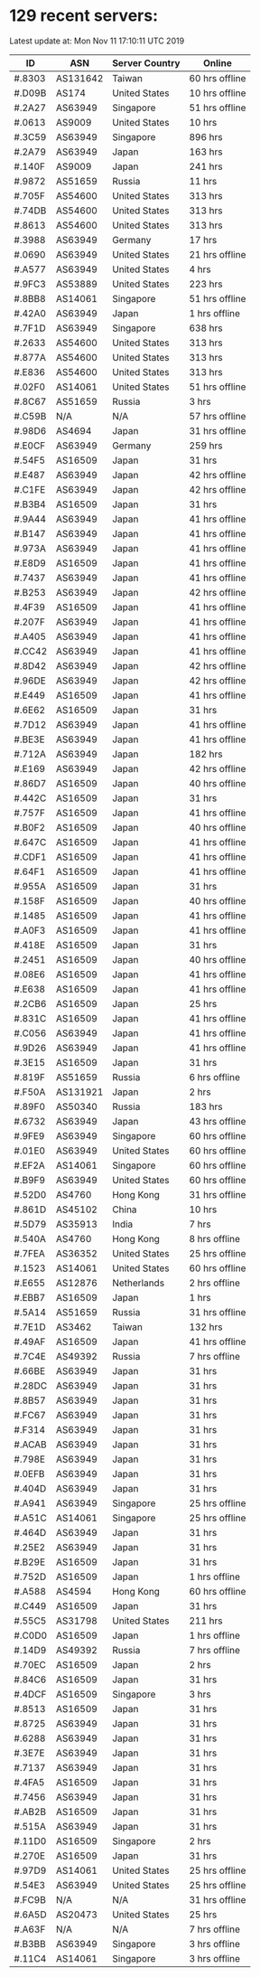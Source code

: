 # 129 recent servers:

Latest update at: Mon Nov 11 17:10:11 UTC 2019

| ID | ASN | Server Country | Online |
| -- | --- | -------------- | ------ |
| #.8303 | AS131642 | Taiwan | 60 hrs offline |
| #.D09B | AS174 | United States | 10 hrs offline |
| #.2A27 | AS63949 | Singapore | 51 hrs offline |
| #.0613 | AS9009 | United States | 10 hrs |
| #.3C59 | AS63949 | Singapore | 896 hrs |
| #.2A79 | AS63949 | Japan | 163 hrs |
| #.140F | AS9009 | Japan | 241 hrs |
| #.9872 | AS51659 | Russia | 11 hrs |
| #.705F | AS54600 | United States | 313 hrs |
| #.74DB | AS54600 | United States | 313 hrs |
| #.8613 | AS54600 | United States | 313 hrs |
| #.3988 | AS63949 | Germany | 17 hrs |
| #.0690 | AS63949 | United States | 21 hrs offline |
| #.A577 | AS63949 | United States | 4 hrs |
| #.9FC3 | AS53889 | United States | 223 hrs |
| #.8BB8 | AS14061 | Singapore | 51 hrs offline |
| #.42A0 | AS63949 | Japan | 1 hrs offline |
| #.7F1D | AS63949 | Singapore | 638 hrs |
| #.2633 | AS54600 | United States | 313 hrs |
| #.877A | AS54600 | United States | 313 hrs |
| #.E836 | AS54600 | United States | 313 hrs |
| #.02F0 | AS14061 | United States | 51 hrs offline |
| #.8C67 | AS51659 | Russia | 3 hrs |
| #.C59B | N/A | N/A | 57 hrs offline |
| #.98D6 | AS4694 | Japan | 31 hrs offline |
| #.E0CF | AS63949 | Germany | 259 hrs |
| #.54F5 | AS16509 | Japan | 31 hrs |
| #.E487 | AS63949 | Japan | 42 hrs offline |
| #.C1FE | AS63949 | Japan | 42 hrs offline |
| #.B3B4 | AS16509 | Japan | 31 hrs |
| #.9A44 | AS63949 | Japan | 41 hrs offline |
| #.B147 | AS63949 | Japan | 41 hrs offline |
| #.973A | AS63949 | Japan | 41 hrs offline |
| #.E8D9 | AS16509 | Japan | 41 hrs offline |
| #.7437 | AS63949 | Japan | 41 hrs offline |
| #.B253 | AS63949 | Japan | 42 hrs offline |
| #.4F39 | AS16509 | Japan | 41 hrs offline |
| #.207F | AS63949 | Japan | 41 hrs offline |
| #.A405 | AS63949 | Japan | 41 hrs offline |
| #.CC42 | AS63949 | Japan | 41 hrs offline |
| #.8D42 | AS63949 | Japan | 42 hrs offline |
| #.96DE | AS63949 | Japan | 42 hrs offline |
| #.E449 | AS16509 | Japan | 41 hrs offline |
| #.6E62 | AS16509 | Japan | 31 hrs |
| #.7D12 | AS63949 | Japan | 41 hrs offline |
| #.BE3E | AS63949 | Japan | 41 hrs offline |
| #.712A | AS63949 | Japan | 182 hrs |
| #.E169 | AS63949 | Japan | 42 hrs offline |
| #.86D7 | AS16509 | Japan | 40 hrs offline |
| #.442C | AS16509 | Japan | 31 hrs |
| #.757F | AS16509 | Japan | 41 hrs offline |
| #.B0F2 | AS16509 | Japan | 40 hrs offline |
| #.647C | AS16509 | Japan | 41 hrs offline |
| #.CDF1 | AS16509 | Japan | 41 hrs offline |
| #.64F1 | AS16509 | Japan | 41 hrs offline |
| #.955A | AS16509 | Japan | 31 hrs |
| #.158F | AS16509 | Japan | 40 hrs offline |
| #.1485 | AS16509 | Japan | 41 hrs offline |
| #.A0F3 | AS16509 | Japan | 41 hrs offline |
| #.418E | AS16509 | Japan | 31 hrs |
| #.2451 | AS16509 | Japan | 40 hrs offline |
| #.08E6 | AS16509 | Japan | 41 hrs offline |
| #.E638 | AS16509 | Japan | 41 hrs offline |
| #.2CB6 | AS16509 | Japan | 25 hrs |
| #.831C | AS16509 | Japan | 41 hrs offline |
| #.C056 | AS63949 | Japan | 41 hrs offline |
| #.9D26 | AS63949 | Japan | 41 hrs offline |
| #.3E15 | AS16509 | Japan | 31 hrs |
| #.819F | AS51659 | Russia | 6 hrs offline |
| #.F50A | AS131921 | Japan | 2 hrs |
| #.89F0 | AS50340 | Russia | 183 hrs |
| #.6732 | AS63949 | Japan | 43 hrs offline |
| #.9FE9 | AS63949 | Singapore | 60 hrs offline |
| #.01E0 | AS63949 | United States | 60 hrs offline |
| #.EF2A | AS14061 | Singapore | 60 hrs offline |
| #.B9F9 | AS63949 | United States | 60 hrs offline |
| #.52D0 | AS4760 | Hong Kong | 31 hrs offline |
| #.861D | AS45102 | China | 10 hrs |
| #.5D79 | AS35913 | India | 7 hrs |
| #.540A | AS4760 | Hong Kong | 8 hrs offline |
| #.7FEA | AS36352 | United States | 25 hrs offline |
| #.1523 | AS14061 | United States | 60 hrs offline |
| #.E655 | AS12876 | Netherlands | 2 hrs offline |
| #.EBB7 | AS16509 | Japan | 1 hrs |
| #.5A14 | AS51659 | Russia | 31 hrs offline |
| #.7E1D | AS3462 | Taiwan | 132 hrs |
| #.49AF | AS16509 | Japan | 41 hrs offline |
| #.7C4E | AS49392 | Russia | 7 hrs offline |
| #.66BE | AS63949 | Japan | 31 hrs |
| #.28DC | AS63949 | Japan | 31 hrs |
| #.8B57 | AS63949 | Japan | 31 hrs |
| #.FC67 | AS63949 | Japan | 31 hrs |
| #.F314 | AS63949 | Japan | 31 hrs |
| #.ACAB | AS63949 | Japan | 31 hrs |
| #.798E | AS63949 | Japan | 31 hrs |
| #.0EFB | AS63949 | Japan | 31 hrs |
| #.404D | AS63949 | Japan | 31 hrs |
| #.A941 | AS63949 | Singapore | 25 hrs offline |
| #.A51C | AS14061 | Singapore | 25 hrs offline |
| #.464D | AS63949 | Japan | 31 hrs |
| #.25E2 | AS63949 | Japan | 31 hrs |
| #.B29E | AS16509 | Japan | 31 hrs |
| #.752D | AS16509 | Japan | 1 hrs offline |
| #.A588 | AS4594 | Hong Kong | 60 hrs offline |
| #.C449 | AS16509 | Japan | 31 hrs |
| #.55C5 | AS31798 | United States | 211 hrs |
| #.C0D0 | AS16509 | Japan | 1 hrs offline |
| #.14D9 | AS49392 | Russia | 7 hrs offline |
| #.70EC | AS16509 | Japan | 2 hrs |
| #.84C6 | AS16509 | Japan | 31 hrs |
| #.4DCF | AS16509 | Singapore | 3 hrs |
| #.8513 | AS16509 | Japan | 31 hrs |
| #.8725 | AS63949 | Japan | 31 hrs |
| #.6288 | AS63949 | Japan | 31 hrs |
| #.3E7E | AS63949 | Japan | 31 hrs |
| #.7137 | AS63949 | Japan | 31 hrs |
| #.4FA5 | AS16509 | Japan | 31 hrs |
| #.7456 | AS63949 | Japan | 31 hrs |
| #.AB2B | AS16509 | Japan | 31 hrs |
| #.515A | AS63949 | Japan | 31 hrs |
| #.11D0 | AS16509 | Singapore | 2 hrs |
| #.270E | AS16509 | Japan | 31 hrs |
| #.97D9 | AS14061 | United States | 25 hrs offline |
| #.54E3 | AS63949 | United States | 25 hrs offline |
| #.FC9B | N/A | N/A | 31 hrs offline |
| #.6A5D | AS20473 | United States | 25 hrs |
| #.A63F | N/A | N/A | 7 hrs offline |
| #.B3BB | AS63949 | Singapore | 3 hrs offline |
| #.11C4 | AS14061 | Singapore | 3 hrs offline |

